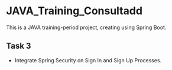 # JAVA_Training_Consultadd

This is a JAVA training-period project, creating using Spring Boot.

## Task 3

* Integrate Spring Security on Sign In and Sign Up Processes.

